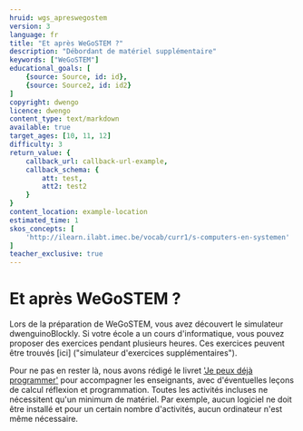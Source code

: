 ```yaml
---
hruid: wgs_apreswegostem
version: 3
language: fr
title: "Et après WeGoSTEM ?"
description: "Débordant de matériel supplémentaire"
keywords: ["WeGoSTEM"]
educational_goals: [
    {source: Source, id: id}, 
    {source: Source2, id: id2}
]
copyright: dwengo
licence: dwengo
content_type: text/markdown
available: true
target_ages: [10, 11, 12]
difficulty: 3
return_value: {
    callback_url: callback-url-example,
    callback_schema: {
        att: test,
        att2: test2
    }
}
content_location: example-location
estimated_time: 1
skos_concepts: [
    'http://ilearn.ilabt.imec.be/vocab/curr1/s-computers-en-systemen'
]
teacher_exclusive: true
---
```


# Et après WeGoSTEM ?

Lors de la préparation de WeGoSTEM, vous avez découvert le simulateur dwenguinoBlockly. Si votre école a un cours d'informatique, vous pouvez proposer des exercices pendant plusieurs heures. Ces exercices peuvent être trouvés [ici] ("simulateur d'exercices supplémentaires").

Pour ne pas en rester là, nous avons rédigé le livret ['Je peux déjà programmer'](https://scholen.dwengo.org/downloads/ikkanalprogrammeren.pdf "livret robot") pour accompagner les enseignants, avec d'éventuelles leçons de calcul réflexion et programmation. Toutes les activités incluses ne nécessitent qu'un minimum de matériel. Par exemple, aucun logiciel ne doit être installé et pour un certain nombre d'activités, aucun ordinateur n'est même nécessaire.
